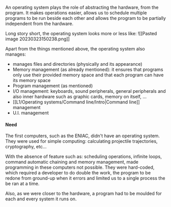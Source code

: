 An operating system plays the role of abstracting the hardware, from the program. It makes operations easier, allows us to schedule multiple programs to be run beside each other and allows the program to be partially independent from the hardware. 

Long story short, the operating system looks more or less like: 
![[Pasted image 20230323150238.png]]

Apart from the things mentioned above, the operating system also manages:
- manages files and directories (physically and its appearance)
- Memory management (as already mentioned): it ensures that programs only use their provided memory space and that each program can have its memory space
- Program management (as mentioned)
- I/O management: keyboards, sound peripherals, general peripherals and also inner hardware such as graphic cards, memory on itself, ...
- [[L1/Operating systems/Command line/Intro|Command line]] management
- U.I. management

#### Need
The first computers, such as the ENIAC, didn't have an operating system. They were used for simple computing: calculating projectile trajectories, cryptography, etc...

With the absence of feature such as: scheduling operations, infinite loops, command automatic chaining and memory management, made programming in these computers not possible. They were hard-coded, which required a developer to do double the work, the program to be redone from ground-up when it errors and limited us to a single process the be ran at a time.

Also, as we were closer to the hardware, a program had to be moulded for each and every system it runs on.



